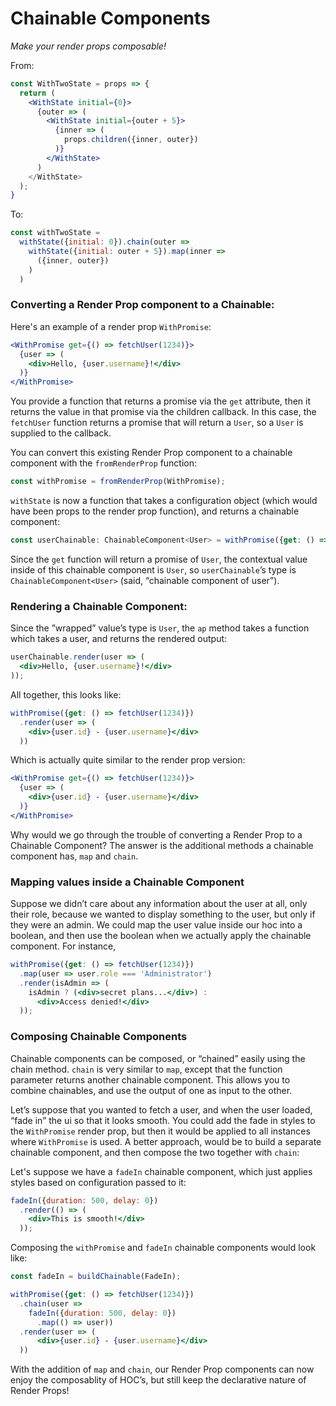 # Chainable Components
_Make your render props composable!_

From:
```jsx
const WithTwoState = props => {
  return (
    <WithState initial={0}>
      {outer => (
        <WithState initial={outer + 5}>
          {inner => (
            props.children({inner, outer})
          )}
        </WithState>
      )
    </WithState>
  );
}
```

To:
```jsx
const withTwoState = 
  withState({initial: 0}).chain(outer => 
    withState({initial: outer + 5}).map(inner => 
      ({inner, outer})
    )
  )
```

### Converting a Render Prop component to a Chainable:

Here's an example of a render prop `WithPromise`:
```jsx
<WithPromise get={() => fetchUser(1234)}>
  {user => (
    <div>Hello, {user.username}!</div>
  )}
</WithPromise>
```
You provide a function that returns a promise via the `get` attribute, then it returns the value in that promise via the children callback. In this case, the `fetchUser` function returns a promise that will return a `User`, so a `User` is supplied to the callback.

You can convert this existing Render Prop component to a chainable component with the `fromRenderProp` function:

```jsx
const withPromise = fromRenderProp(WithPromise);
```

`withState`  is now a function that takes a configuration object (which would have been props to the render prop function), and returns a chainable component:
```jsx
const userChainable: ChainableComponent<User> = withPromise({get: () => fetchUser(1234)});
```

Since the `get` function will return a promise of `User`, the contextual value inside of this chainable component is `User`, so `userChainable`’s type is `ChainableComponent<User>` (said, “chainable component of user”).

### Rendering a Chainable Component:
Since the ”wrapped” value’s type is  `User`, the `ap` method takes a function which takes a user, and returns the rendered output:
```jsx
userChainable.render(user => (
  <div>Hello, {user.username}!</div>
));
```

All together, this looks like:
```jsx
withPromise({get: () => fetchUser(1234)})
  .render(user => (
    <div>{user.id} - {user.username}</div>
  ))
```
Which is actually quite similar to the render prop version:
```jsx
<WithPromise get={() => fetchUser(1234)}>
  {user => (
    <div>{user.id} - {user.username}</div>
  )}
</WithPromise>
```
Why would we go through the trouble of converting a Render Prop to a Chainable Component? The answer is the additional methods a chainable component has, `map` and `chain`.

### Mapping values inside a Chainable Component
Suppose we didn’t care about any information about the user at all, only their role, because we wanted to display something to the user, but only if they were an admin. We could map the user value inside our hoc into a boolean, and then use the boolean when we actually apply the chainable component. For instance,
```jsx
withPromise({get: () => fetchUser(1234)})
  .map(user => user.role === 'Administrator')
  .render(isAdmin => (
    isAdmin ? (<div>secret plans...</div>) :
      <div>Access denied!</div>
  ));
```

### Composing Chainable Components
Chainable components can be composed, or “chained” easily using the chain method. `chain`  is very similar to `map`, except that the function parameter returns another chainable component. This allows you to combine chainables, and use the output of one as input to the other.

Let’s suppose that you wanted to fetch a user, and when the user loaded, “fade in” the ui so that it looks smooth. You could add the fade in styles to the `WithPromise` render prop, but then it would be applied to all instances where `WithPromise` is used. A better approach, would be to build a separate chainable component, and then compose the two together with `chain`:

Let's suppose we have a `fadeIn` chainable component, which just applies styles based on configuration passed to it:

```jsx
fadeIn({duration: 500, delay: 0})
  .render(() => (
    <div>This is smooth!</div>
  ));
```

Composing the `withPromise` and `fadeIn` chainable components would look like: 

```jsx
const fadeIn = buildChainable(FadeIn);

withPromise({get: () => fetchUser(1234)})
  .chain(user =>
    fadeIn({duration: 500, delay: 0})
      .map(() => user))
  .render(user => (
	  <div>{user.id} - {user.username}</div>
  ))
```

With the addition of `map` and `chain`, our Render Prop components can now enjoy the composablity of HOC’s, but still keep the declarative nature of Render Props!
